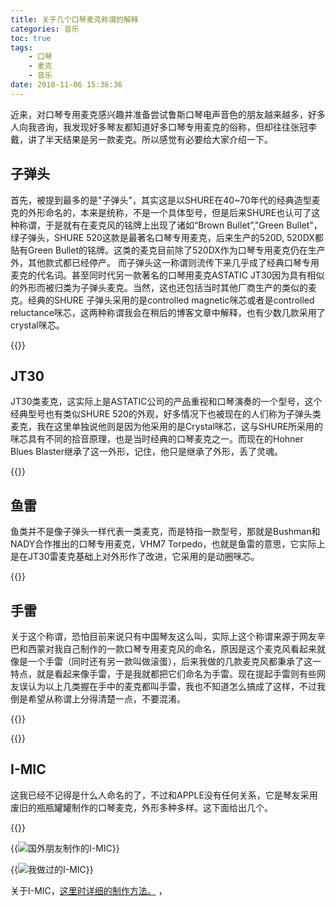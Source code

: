 ```yaml
---
title: 关于几个口琴麦克称谓的解释
categories: 音乐
toc: true
tags:
    - 口琴
    - 麦克
    - 音乐
date: 2018-11-06 15:36:36
---
```

近来，对口琴专用麦克感兴趣并准备尝试鲁斯口琴电声音色的朋友越来越多，好多人向我咨询，我发现好多琴友都知道好多口琴专用麦克的俗称，但却往往张冠李戴，讲了半天结果是另一款麦克。所以感觉有必要给大家介绍一下。

## 子弹头
首先，被提到最多的是"子弹头"，其实这是以SHURE在40~70年代的经典造型麦克的外形命名的，本来是统称，不是一个具体型号，但是后来SHURE也认可了这种称谓，于是就有在麦克风的铭牌上出现了诸如“Brown Bullet”,"Green Bullet"，绿子弹头，SHURE 520这款是最著名口琴专用麦克，后来生产的520D, 520DX都贴有Green Bullet的铭牌。这类的麦克目前除了520DX作为口琴专用麦克仍在生产外，其他款式都已经停产。 而子弹头这一称谓则流传下来几乎成了经典口琴专用麦克的代名词。甚至同时代另一款著名的口琴用麦克ASTATIC JT30因为具有相似的外形而被归类为子弹头麦克。当然，这也还包括当时其他厂商生产的类似的麦克。经典的SHURE 子弹头采用的是controlled magnetic咪芯或者是controlled reluctance咪芯，这两种称谓我会在稍后的博客文章中解释，也有少数几款采用了crystal咪芯。

{{<img src="http://ian2.oss-cn-hangzhou.aliyuncs.com/2018-11-06-073739.png" alt="">}}

## JT30
JT30类麦克，这实际上是ASTATIC公司的产品重视和口琴演奏的一个型号，这个经典型号也有类似SHURE 520的外观，好多情况下也被现在的人们称为子弹头类麦克，我在这里单独说他则是因为他采用的是Crystal咪芯，这与SHURE所采用的咪芯具有不同的拾音原理，也是当时经典的口琴麦克之一。而现在的Hohner Blues Blaster继承了这一外形，记住，他只是继承了外形，丢了灵魂。

{{<img src="http://ian2.oss-cn-hangzhou.aliyuncs.com/2018-11-06-073824.png" alt="">}}

## 鱼雷
鱼类并不是像子弹头一样代表一类麦克，而是特指一款型号，那就是Bushman和NADY合作推出的口琴专用麦克，VHM7 Torpedo，也就是鱼雷的意思，它实际上是在JT30雷麦克基础上对外形作了改进，它采用的是动圈咪芯。

{{<img src="http://ian2.oss-cn-hangzhou.aliyuncs.com/2018-11-06-073904.png" alt="">}}

## 手雷
关于这个称谓，恐怕目前来说只有中国琴友这么叫，实际上这个称谓来源于网友辛巴和西蒙对我自己制作的一款口琴专用麦克风的命名，原因是这个麦克风看起来就像是一个手雷（同时还有另一款叫做滚蛋），后来我做的几款麦克风都秉承了这一特点，就是看起来像手雷，于是我就都把它们命名为手雷。现在提起手雷则有些网友误认为以上几类握在手中的麦克都叫手雷，我也不知道怎么搞成了这样，不过我倒是希望从称谓上分得清楚一点，不要混淆。

{{<img src="http://ian2.oss-cn-hangzhou.aliyuncs.com/2018-11-06-073954.jpg" alt="">}}

{{<img src="http://ian2.oss-cn-hangzhou.aliyuncs.com/2018-11-06-074048.jpg" alt="">}}

## I-MIC

这我已经不记得是什么人命名的了，不过和APPLE没有任何关系，它是琴友采用废旧的瓶瓶罐罐制作的口琴麦克，外形多种多样。这下面给出几个。

{{<img src="http://ian2.oss-cn-hangzhou.aliyuncs.com/2018-11-06-074214.jpg" alt="">}}

{{<img src="http://ian2.oss-cn-hangzhou.aliyuncs.com/2018-11-06-074233.jpg" alt="国外朋友制作的I-MIC">}}

{{<img src="http://ian2.oss-cn-hangzhou.aliyuncs.com/2018-11-06-074311.jpg" alt="我做过的I-MIC">}}

关于I-MIC，[这里时详细的制作方法。](http://blog.sina.com.cn/s/blog_54e9309d0100864z.html) ，
